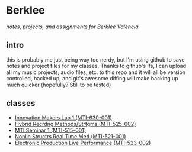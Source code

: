 Berklee
============
_notes, projects, and assignments for Berklee Valencia_

intro
--------------
this is probably me just being way too nerdy, but I'm using github to save notes and project files for my classes. Thanks to github's lfs, I can upload all my music projects, audio files, etc. to this repo and it will all be version controlled, backed up, and git's awesome diffing will make backing up much quicker (hopefully? Still to be tested)

classes
------------------
- [Innovation Makers Lab 1 (MTI-630-001)](makers-lab/)
- [Hybrid Recrdng Methods/Strtgms (MTI-525-002)](recording-methods/)
- [MTI Seminar 1 (MTI-515-001)](MBTI-seminar/)
- [Nonlin Structrs Real Time Med (MTI-521-001)](nonlin-realtime/)
- [Electronic Production Live Performance (MTI-523-002)](eplp/)
